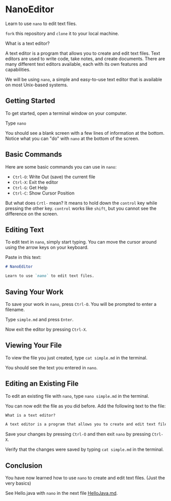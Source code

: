 # NanoEditor

Learn to use `nano` to edit text files.

`fork` this repository and `clone` it to your local machine.

What is a text editor?

A text editor is a program that allows you to create and edit text files.
Text editors are used to write code, take notes, and create documents.
There are many different text editors available, each with its own features and capabilities.

We will be using `nano`, a simple and easy-to-use text editor that is available on most Unix-based systems.

## Getting Started

To get started, open a terminal window on your computer.

Type `nano`

You should see a blank screen with a few lines of information at the bottom.
Notice what you can "do" with `nano` at the bottom of the screen.

## Basic Commands

Here are some basic commands you can use in `nano`:

- `Ctrl-O`: Write Out (save) the current file
- `Ctrl-X`: Exit the editor
- `Ctrl-G`: Get Help
- `Ctrl-C`: Show Cursor Position

But what does `Crtl-` mean? It means to hold down the `control` key while pressing the other key.
`control` works like `shift`, but you cannot see the difference on the screen.

## Editing Text

To edit text in `nano`, simply start typing.
You can move the cursor around using the arrow keys on your keyboard.

Paste in this text:

```markdown
# NanoEditor

Learn to use `nano` to edit text files.
```

## Saving Your Work

To save your work in `nano`, press `Ctrl-O`.
You will be prompted to enter a filename.

Type `simple.md` and press `Enter`.

Now exit the editor by pressing `Ctrl-X`.

## Viewing Your File

To view the file you just created, type `cat simple.md` in the terminal.

You should see the text you entered in `nano`.

## Editing an Existing File

To edit an existing file with `nano`, type `nano simple.md` in the terminal.

You can now edit the file as you did before.
Add the following text to the file:

```markdown
What is a text editor?

A text editor is a program that allows you to create and edit text files.
```

Save your changes by pressing `Ctrl-O` and then exit `nano` by pressing `Ctrl-X`.

Verify that the changes were saved by typing `cat simple.md` in the terminal.

## Conclusion

You have now learned how to use `nano` to create and edit text files. (Just the very basics)

See Hello.java with `nano` in the next file [HelloJava.md](HelloJava.md).
